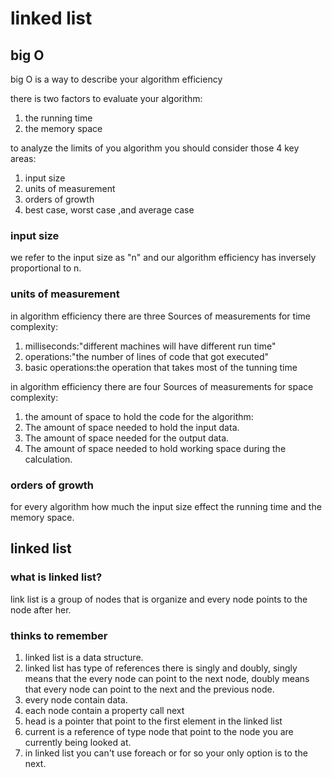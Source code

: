 # linked list

## big O

big O is a way to describe your algorithm efficiency

there is two factors to evaluate your algorithm:
1. the running time
2. the memory space

to analyze the limits of you algorithm you should consider those 4 key areas:
1. input size
2. units of measurement
3. orders of growth
4. best case, worst case ,and average case

### input size 

we refer to the input size as "n" and our algorithm efficiency has inversely proportional to n.

### units of measurement

in algorithm efficiency there are three Sources of measurements for time complexity:

1. milliseconds:"different machines will have different run time"
2. operations:"the number of lines of code that got executed"
3. basic operations:the operation that takes most of the tunning time

in algorithm efficiency there are four Sources of measurements for space complexity:

1. the amount of space to hold the code for the algorithm:
2. The amount of space needed to hold the input data.
3. The amount of space needed for the output data.
4. The amount of space needed to hold working space during the calculation.

### orders of growth

for every algorithm how much the input size effect the running time and the memory space.


## linked list

### what is linked list?

link list is a group of nodes that is organize and every node points to the node after her.

### thinks to remember

1. linked list is a data structure.
2. linked list has type of references there is singly and doubly, singly means that the every node can point to the next node, doubly means that every node can point to the next and the previous node.
3. every node contain  data.
4. each node contain a property call next
5. head is a pointer that point to the first element in the linked list
6. current is a reference of type node that point to the node you are currently being looked at.
7. in linked list you can't use foreach or for so your only option is to the next.